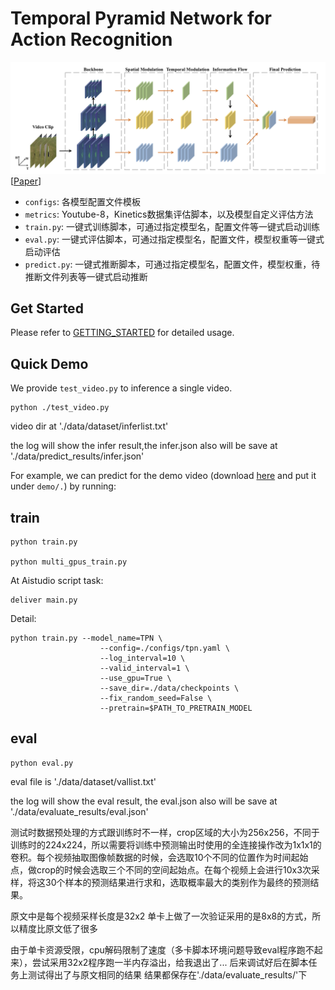 # Temporal Pyramid Network for Action Recognition 

![image](./docs/figures/framework.png)
[[Paper](https://arxiv.org/pdf/2004.03548.pdf)]




- `configs`: 各模型配置文件模板
- `metrics`: Youtube-8，Kinetics数据集评估脚本，以及模型自定义评估方法
- `train.py`: 一键式训练脚本，可通过指定模型名，配置文件等一键式启动训练
- `eval.py`: 一键式评估脚本，可通过指定模型名，配置文件，模型权重等一键式启动评估
- `predict.py`: 一键式推断脚本，可通过指定模型名，配置文件，模型权重，待推断文件列表等一键式启动推断



## Get Started
Please refer to [GETTING_STARTED](./tools/README.md) for detailed usage.

## Quick Demo
We provide `test_video.py` to inference a single video.

```
python ./test_video.py 
```

video dir at './data/dataset/inferlist.txt'

the log will show the infer result,the infer.json also will be save at './data/predict_results/infer.json'

For example, we can predict for the demo video (download [here](https://drive.google.com/open?id=14VYS8hGA5i1J70qBqrUqLiDxJq_FgXiW) and put it under `demo/.`)  by running:


## train

    python train.py  
    
    python multi_gpus_train.py
    
At Aistudio script task:
    
    deliver main.py 
    
Detail:

    python train.py --model_name=TPN \
                        --config=./configs/tpn.yaml \
                        --log_interval=10 \
                        --valid_interval=1 \
                        --use_gpu=True \
                        --save_dir=./data/checkpoints \
                        --fix_random_seed=False \
                        --pretrain=$PATH_TO_PRETRAIN_MODEL
                        
                        
## eval
    python eval.py 
                    
                    
eval file is './data/dataset/vallist.txt'

the log will show the eval result, the eval.json also will be save at './data/evaluate_results/eval.json'

测试时数据预处理的方式跟训练时不一样，crop区域的大小为256x256，不同于训练时的224x224，所以需要将训练中预测输出时使用的全连接操作改为1x1x1的卷积。每个视频抽取图像帧数据的时候，会选取10个不同的位置作为时间起始点，做crop的时候会选取三个不同的空间起始点。在每个视频上会进行10x3次采样，将这30个样本的预测结果进行求和，选取概率最大的类别作为最终的预测结果。

原文中是每个视频采样长度是32x2
单卡上做了一次验证采用的是8x8的方式，所以精度比原文低了很多

由于单卡资源受限，cpu解码限制了速度（多卡脚本环境问题导致eval程序跑不起来），尝试采用32x2程序跑一半内存溢出，给我退出了...
后来调试好后在脚本任务上测试得出了与原文相同的结果
结果都保存在'./data/evaluate_results/'下








